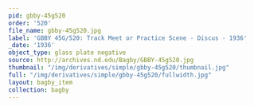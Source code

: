 ```yaml
---
pid: gbby-45g520
order: '520'
file_name: gbby-45g520.jpg
label: 'GBBY 45G/520: Track Meet or Practice Scene - Discus - 1936'
_date: '1936'
object_type: glass plate negative
source: http://archives.nd.edu/Bagby/GBBY-45g520.jpg
thumbnail: "/img/derivatives/simple/gbby-45g520/thumbnail.jpg"
full: "/img/derivatives/simple/gbby-45g520/fullwidth.jpg"
layout: bagby_item
collection: bagby
---
```

